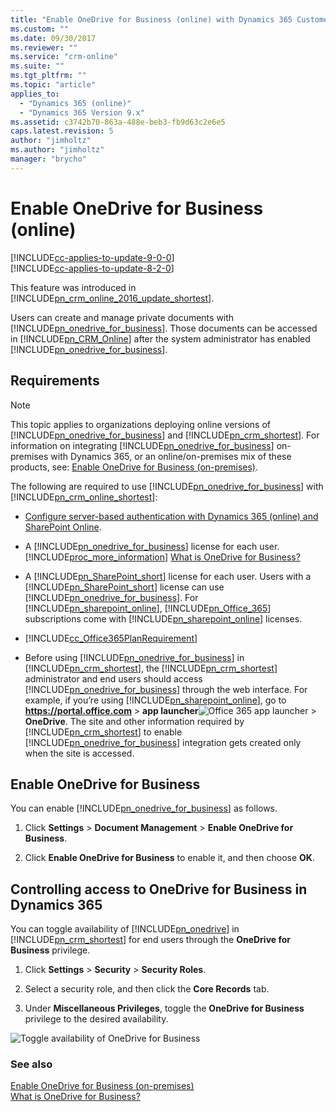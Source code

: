 ```yaml
---
title: "Enable OneDrive for Business (online) with Dynamics 365 Customer Engagement| MicrosoftDocs"
ms.custom: ""
ms.date: 09/30/2017
ms.reviewer: ""
ms.service: "crm-online"
ms.suite: ""
ms.tgt_pltfrm: ""
ms.topic: "article"
applies_to: 
  - "Dynamics 365 (online)"
  - "Dynamics 365 Version 9.x"
ms.assetid: c3742b70-863a-488e-beb3-fb9d63c2e6e5
caps.latest.revision: 5
author: "jimholtz"
ms.author: "jimholtz"
manager: "brycho"
---
```

# Enable OneDrive for Business (online)

[!INCLUDE[cc-applies-to-update-9-0-0](../../includes/cc_applies_to_update_9_0_0.md)]<br/>[!INCLUDE[cc-applies-to-update-8-2-0](../../includes/cc_applies_to_update_8_2_0.md)]

This feature was introduced in [!INCLUDE[pn_crm_online_2016_update_shortest](../../includes/pn-crm-online-2016-update-shortest.md)].  
  
 Users can create and manage private documents with [!INCLUDE[pn_onedrive_for_business](../../includes/pn-onedrive-for-business.md)]. Those documents can be accessed in [!INCLUDE[pn_CRM_Online](../../includes/pn-crm-online.md)] after the system administrator has enabled [!INCLUDE[pn_onedrive_for_business](../../includes/pn-onedrive-for-business.md)].  
  
## Requirements  

> [!NOTE]
>  This topic applies to organizations deploying online versions of [!INCLUDE[pn_onedrive_for_business](../../includes/pn-onedrive-for-business.md)] and [!INCLUDE[pn_crm_shortest](../../includes/pn-crm-shortest.md)]. For information on integrating [!INCLUDE[pn_onedrive_for_business](../../includes/pn-onedrive-for-business.md)] on-premises with Dynamics 365, or an online/on-premises mix of these products, see: [Enable OneDrive for Business (on-premises)](connect-onedrive-business.md).  

 The following are required to use [!INCLUDE[pn_onedrive_for_business](../../includes/pn-onedrive-for-business.md)] with [!INCLUDE[pn_crm_online_shortest](../../includes/pn-crm-online-shortest.md)]:  
  
-   [Configure server-based authentication with Dynamics 365 (online) and SharePoint Online](https://docs.microsoft.com/dynamics365/customer-engagement/admin/configure-server-based-authentication-sharepoint-online).  
  
-   A [!INCLUDE[pn_onedrive_for_business](../../includes/pn-onedrive-for-business.md)] license for each user. [!INCLUDE[proc_more_information](../../includes/proc-more-information.md)] [What is OneDrive for Business?](https://support.office.com/article/What-is-OneDrive-for-Business-187f90af-056f-47c0-9656-cc0ddca7fdc2)  
  
-   A [!INCLUDE[pn_SharePoint_short](../../includes/pn-sharepoint-short.md)] license for each user. Users with a [!INCLUDE[pn_SharePoint_short](../../includes/pn-sharepoint-short.md)] license can use [!INCLUDE[pn_onedrive_for_business](../../includes/pn-onedrive-for-business.md)]. For [!INCLUDE[pn_sharepoint_online](../../includes/pn-sharepoint-online.md)], [!INCLUDE[pn_Office_365](../../includes/pn-office-365.md)] subscriptions come with [!INCLUDE[pn_sharepoint_online](../../includes/pn-sharepoint-online.md)] licenses.  
  
- [!INCLUDE[cc_Office365PlanRequirement](../../includes/cc-office365planrequirement.md)]  
  
-   Before using [!INCLUDE[pn_onedrive_for_business](../../includes/pn-onedrive-for-business.md)] in [!INCLUDE[pn_crm_shortest](../../includes/pn-crm-shortest.md)], the [!INCLUDE[pn_crm_shortest](../../includes/pn-crm-shortest.md)] administrator and end users should access [!INCLUDE[pn_onedrive_for_business](../../includes/pn-onedrive-for-business.md)] through the web interface. For example, if you’re using [!INCLUDE[pn_sharepoint_online](../../includes/pn-sharepoint-online.md)], go to **https://portal.office.com** > **app launcher**![Office 365 app launcher](../media/crm-itpro-officeapplauncher.png "Office 365 app launcher") > **OneDrive**. The site and other information required by [!INCLUDE[pn_crm_shortest](../../includes/pn-crm-shortest.md)] to enable [!INCLUDE[pn_onedrive_for_business](../../includes/pn-onedrive-for-business.md)] integration gets created only when the site is accessed.  
  
## Enable OneDrive for Business  
 You can enable [!INCLUDE[pn_onedrive_for_business](../../includes/pn-onedrive-for-business.md)] as follows.  
  
1.  Click **Settings** > **Document Management** > **Enable OneDrive for Business**.  
  
2.  Click **Enable OneDrive for Business** to enable it, and then choose **OK**.  
  
## Controlling access to OneDrive for Business in Dynamics 365  
 You can toggle availability of [!INCLUDE[pn_onedrive](../../includes/pn-onedrive.md)] in [!INCLUDE[pn_crm_shortest](../../includes/pn-crm-shortest.md)] for end users through the **OneDrive for Business** privilege.  
  
1.  Click **Settings** > **Security** > **Security Roles**.  
  
2.  Select a security role, and then click the **Core Records** tab.  
  
3.  Under **Miscellaneous Privileges**, toggle the **OneDrive for Business** privilege to the desired availability.  
  
 ![Toggle availability of OneDrive for Business](../media/crm-itpro-onedriveforbusn-priv.png "Toggle availability of OneDrive for Business")  
  
### See also  
 [Enable OneDrive for Business (on-premises)](connect-onedrive-business.md)   
 [What is OneDrive for Business?](https://support.office.com/en-US/article/What-is-OneDrive-for-Business-187f90af-056f-47c0-9656-cc0ddca7fdc2)

